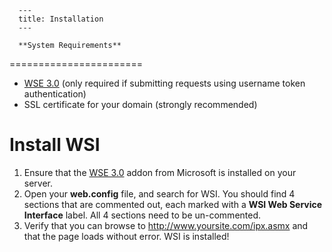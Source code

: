 
      ---
      title: Installation
      ---

      **System Requirements**
=======================

*   [WSE 3.0](http://www.microsoft.com/downloads/en/details.aspx?FamilyID=018a09fd-3a74-43c5-8ec1-8d789091255d) (only required if submitting requests using username token authentication)
*   SSL certificate for your domain (strongly recommended)

Install WSI
===========

1.  Ensure that the [WSE 3.0](http://www.microsoft.com/downloads/en/details.aspx?FamilyID=018a09fd-3a74-43c5-8ec1-8d789091255d) addon from Microsoft is installed on your server.
2.  Open your **web.config** file, and search for WSI. You should find 4 sections that are commented out, each marked with a **WSI Web Service Interface** label. All 4 sections need to be un-commented.
3.  Verify that you can browse to http://www.yoursite.com/ipx.asmx and that the page loads without error. WSI is installed!
      